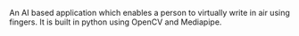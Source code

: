 An AI based application which enables a person to virtually write in
air using fingers.
It is built in python using OpenCV and Mediapipe.

